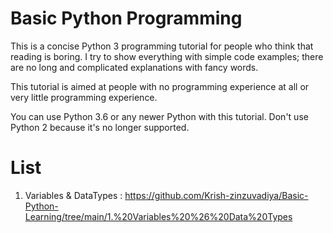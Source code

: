 # Basic Python Programming

This is a concise Python 3 programming tutorial for people who think that reading is boring. I try to show everything with simple code examples; there are no long and complicated explanations with fancy words. 

This tutorial is aimed at people with no programming experience at all or very little programming experience. 

You can use Python 3.6 or any newer Python with this tutorial. Don't use Python 2 because it's no longer supported.


# List
1. Variables & DataTypes : https://github.com/Krish-zinzuvadiya/Basic-Python-Learning/tree/main/1.%20Variables%20%26%20Data%20Types
